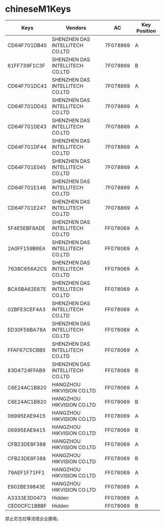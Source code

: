 # chineseM1Keys

| Keys | Vendors | AC | Key Position |
| ---- | ------- | -- | ------------ |
| CD64F701DB40 |SHENZHEN DAS INTELLITECH CO.LTD  |  7F078869  |       A       |
|  61FF739F1C3F    |     SHENZHEN DAS INTELLITECH CO.LTD    |  7F078869  |      B        |
|CD64F701DC41|SHENZHEN DAS INTELLITECH CO.LTD    |  7F078869  |A       |
|CD64F701DD42|SHENZHEN DAS INTELLITECH CO.LTD    |  7F078869  |A       |
|CD64F701DE43|SHENZHEN DAS INTELLITECH CO.LTD    |  7F078869  |A       |
|CD64F701DF44|SHENZHEN DAS INTELLITECH CO.LTD    |  7F078869  |A       |
|CD64F701E045|SHENZHEN DAS INTELLITECH CO.LTD    |  7F078869  |A       |
|CD64F701E146|SHENZHEN DAS INTELLITECH CO.LTD    |  7F078869  |A       |
|CD64F701E247|SHENZHEN DAS INTELLITECH CO.LTD    |  7F078869  |A       |
|5F4E5EBF8ADE|SHENZHEN DAS INTELLITECH CO.LTD    |FF078069|A       |
|2A0FF159B6EA|SHENZHEN DAS INTELLITECH CO.LTD    |FF078069|A       |
|7638C656A2C5|SHENZHEN DAS INTELLITECH CO.LTD    |FF078069|A       |
|BCA5BA62E67E|SHENZHEN DAS INTELLITECH CO.LTD    |FF078069|A       |
|02BFE3CEF4A3|SHENZHEN DAS INTELLITECH CO.LTD    |FF078069|A       |
|ED30F56BA78A|SHENZHEN DAS INTELLITECH CO.LTD    |FF078069|A       |
|FFAF67C5CBB5|SHENZHEN DAS INTELLITECH CO.LTD    |FF078069|A       |
|83D4724FFAB9|SHENZHEN DAS INTELLITECH CO.LTD    |FF078069|B|
|C6E24AC1B820|HANGZHOU HIKVISION CO.LTD|FF078069|A|
|C6E24AC1B820|HANGZHOU HIKVISION CO.LTD|FF078069|B|
|06995EAE9415|HANGZHOU HIKVISION CO.LTD|FF078069|A|
|06995EAE9415|HANGZHOU HIKVISION CO.LTD|FF078069|B|
|CFB23DE8F388|HANGZHOU HIKVISION CO.LTD|FF078069|A|
|CFB23DE8F388|HANGZHOU HIKVISION CO.LTD|FF078069|B|
|79AEF1F71FF1|HANGZHOU HIKVISION CO.LTD|FF078069|A|
|E902BE39843E|HANGZHOU HIKVISION CO.LTD|FF078069|A|
|A3333E3D0473|Hidden|FF078069|A|
|CED0CFC1BBBF|Hidden|FF078069|B|


禁止尼古拉等流氓企业挪用。

